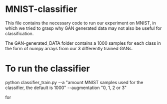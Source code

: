 # MNIST-classifier
This file contains the necessary code to run our experiment on MNIST, in which we tried to grasp why GAN generated data may not also be 
useful for classification. 

The GAN-generated_DATA folder contains a 1000 samples for each class in the form of numpy arrays from our 3 differently trained GANs.

# To run the classifier

python classifier_train.py --a "amount MNIST samples used for the classifier, the default is 1000" --augmentation "0, 1, 2 or 3"


for 
